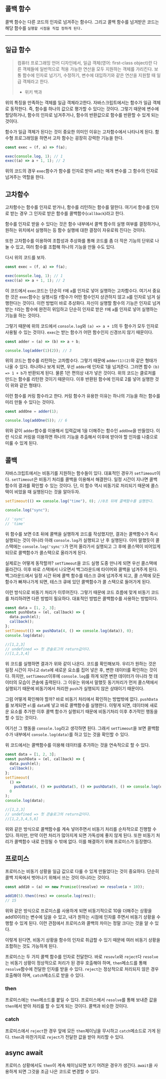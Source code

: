 ## 콜백 함수

콜백 함수는 다른 코드의 인자로 넘겨주는 함수다. 그리고 콜백 함수를 넘겨받은 코드는 해당 함수를 `실행할 시점을 직접 정하게 된다.`

---

## 일급 함수

> 컴퓨터 프로그래밍 언어 디자인에서, 일급 객체(영어: first-class object)란 다른 객체들에 일반적으로 적용 가능한 연산을 모두 지원하는 객체를 가리킨다. 보통 함수에 인자로 넘기기, 수정하기, 변수에 대입하기와 같은 연산을 지원할 때 일급 객체라고 한다.
>
> - 위키 백과

위의 특징을 만족하는 객체를 일급 객체라고한다. 자바스크립트에서는 함수가 일급 객체로 동작한다. 즉, 함수를 하나의 값으로 평가할 수 있다는 것이다. 그렇기 때문에 변수에 할당하거나, 함수의 인자로 넘겨주거나, 함수의 반환값으로 함수를 반환할 수 있게 되는 것이다.

함수가 일급 객체가 된다는 것이 중요한 의미인 이유는 고차함수에서 나타나게 된다. 함수형 프로그래밍을 하면서 고차 함수는 굉장히 강력한 기능을 한다.

```javascript
const exec = (f, a) => f(a);

exec(console.log, 1); // 1
exec((a) => a + 1, 1); // 2
```

위의 코드의 경우 `exec`함수가 함수를 인자로 받아 `a`라는 매개 변수를 그 함수의 인자로 넘겨주는 역할을 한다.

## 고차함수

고차함수는 함수를 인자로 받거나, 함수를 리턴하는 함수를 말한다. 여기서 함수를 인자로 받는 경우 그 인자로 받은 함수를 콜백함수(`callback`)라고 한다.

함수를 인자로 받을 수 있다는 것은 함수 내부에서 콜백 함수의 실행 여부를 결정하거나, 원하는 위치에서 실행하는 등 함수 실행에 대한 결정이 자유로워 진다는 것이다.

또한 고차함수를 이용하여 조합성과 추상화를 통해 코드를 좀 더 작은 기능의 단위로 나눌 수 있고, 여러 함수를 조합해 하나의 기능을 만들 수도 있다.

다시 위의 코드를 보자.

```javascript
const exec = (f, a) => f(a);

exec(console.log, 1); // 1
exec((a) => a + 1, 1); // 2
```

이 코드에서 `exec`코드는 단순히 `f`에 `a`를 인자로 넣어 실행하는 고차함수다. 여기서 중요한 것은 `exec`함수는 실행시킬 `f`함수가 어떤 함수인지 상관하지 않고 `a`를 인자로 넘겨 실행한다는 것이다. 이런 방법이 바로 추상화다. 자신이 실행할 함수의 기능은 인자로 넘겨받는 `f`라는 함수에 완전히 위임하고 단순히 인자로 받은 `f`에 `a`를 인자로 넣어 실행하는 기능을 하는 것이다.

그렇기 때문에 위의 코드에서 `console.log`와 `(a) => a + 1`의 두 함수가 모두 인자로 사용될 수 있는 것이다. `exec`는 받는 함수가 어떤 함수인지 신경쓰지 않기 때문이다.

```javascript
const adder = (a) => (b) => a + b;

console.log(adder(1)(2)); // 3
```

위의 코드는 함수를 리턴하는 고차함수다. 그렇기 때문에 `adder(1)(2)`와 같은 형태가 나올 수 있다. 하나하나 보게 되면, 우선 `adder`에 인자로 1을 넘겨준다. 그러면 함수 `(b) => 1 + b`가 반환되게 된다. 물론 1은 편의상 내가 넣은 것이다. 위의 코드는 클로저를 만드는 함수를 리턴한 것이기 때문이다. 이후 반환된 함수에 인자로 2를 넣어 실행한 것이 위와 같은 형태다.

이런 함수를 커링 함수라고 한다. 커링 함수가 유용한 이유는 하나의 기능을 하는 함수를 미리 만들 수 있다는 것이다.

```javascript
const addOne = adder(1);

console.log(addOne(5)); // 6
```

위와 같이 `adder`함수를 이용해서 입력값에 1을 더해주는 함수인 `addOne`을 만들었다. 이런 식으로 커링을 이용하면 하나의 기능을 추출해서 이후에 받아야 할 인자를 나중으로 미룰 수 있게 된다.

## 콜백

자바스크립트에서는 비동기를 지원하는 함수들이 있다. 대표적인 경우가 `setTimeout`이다.
`setTimeout`은 비동기 처리를 콜백을 이용해서 해결한다. 일정 시간이 지나면 콜백함수의 결과를 확인할 수 있는 것이다. 단, 이 함수 역시 비동기로 처리되기 때문에 콜스택이 비었을 때 실행된다는 것을 알아두자.

```javascript
setTimeout(() => console.log("time"), 0); //0초 뒤에 콜백함수를 실행한다.

console.log("sync");

// 'sync'
// 'time'
```

위 함수를 보면 0초 뒤에 콜백을 실행하게 코드를 작성했지만, 결과는 콜백함수가 즉시 실행되는 것이 아니라 아래 `console.log`가 실행되고 난 후 실행된다. 이미 말했듯이 콜스택에는 `console.log('sync')`가 먼저 올라가서 실행되고 그 후에 콜스택이 비어있게 되므로 콜백함수가 콜스택으로 올라가게 된다.

실제로는 어떻게 동작할까?
`setTimeout`을 코드 실행 도중 만나게 되면 우선 콜스택에 올라간다. 이후 바로 스택에서 나오면서 백그라운드에 타이머와 콜백을 넘겨주게 된다. 백그라운드에서 일정 시간 뒤에 콜백 함수를 테스크 큐에 넘겨주게 되고, 콜 스택에 모든 함수가 빠져나가게 되면, 테스크 큐에 있던 콜백함수가 콜 스택으로 들어가게 된다.

이런 방식으로 비동기 처리가 이루어진다. 그렇기 때문에 코드 흐름에 맞게 비동기 코드를 처리하려면 다른 방법이 필요하다. 대표적인 방법은 콜백함수를 사용하는 방법이다.

```javascript
const data = [1, 2, 3];
const pushData = (el, callback) => {
  data.push(el);
  callback();
};
setTimeout(() => pushData(4, () => console.log(data)), 0);
console.log(data);

//[1,2,3]
// undefined => 첫 콘솔로그의 return값이다.
//[1,2,3,4]
```

위 코드를 실행하면 결과가 위와 같이 나온다. 코드를 확인해보자. 우리가 원하는 것은 일정 시간이 지나고 `data`에 새로운 요소를 집어 넣은 후, 변한 데이터를 확인하는 것이다.
하지만, `setTimeout`이후에 `console.log`를 하게 되면 변한 데이터가 아니라 첫 데이터의 모습이 콘솔에 출력된다. 그 이유는 위에서 말했듯 동기처리가 먼저 콜스택에서 실행되기 때문에 비동기에서 처리한 `push`가 실행되지 않은 상태이기 때문이다.

그럼 어떻게 확인해야 할까? 바로 비동기 처리에서 확인하는 방법밖에 없다. `pushData`를 보게되면 `el`를 `data`에 넣고 바로 콜백함수를 실행한다. 이렇게 되면, 데이터에 새로운 요소를 추가한 이후 콜백 함수가 실행되기 때문에 비동기처리 이후 추가적인 행동을 할 수 있는 것이다.

여기선 그 행동을 `console.log`라고 생각하면 된다. 그래서 `setTimeout`을 보면 콜백함수가 내부에서 `console.log(data)`를 하고 있는 것을 확인할 수 있다.

위 코드에서는 콜백함수를 이용해 데이터를 추가하는 것을 연속적으로 할 수 있다.

```javascript
const data = [1, 2, 3];
const pushData = (el, callback) => {
  data.push(el);
  callback();
};
setTimeout(
  () =>
    pushData(4, () => pushData(5, () => pushData(6, () => console.log(data)))),
  0
);
console.log(data);

//[1,2,3]
// undefined => 첫 콘솔로그의 return값이다.
//[1,2,3,4,5,6]
```

위와 같은 방식으로 콜백함수를 계속 넣어주면서 비동기 처리를 순차적으로 진행할 수 있다.
하지만, 만약 이런 처리가 많아지게 되면 가독성에 좋지 않게 된다. 또한 비동기 처리가 콜백함수 내로 한정될 수 밖에 없다. 이를 해결하기 위해 프로미스가 등장했다.

## 프로미스

프로미스는 비동기 상황을 일급 값으로 다룰 수 있게 만들었다는 것이 중요하다. 단순히 콜백 지옥에서 벗어나기 위해서 쓰는 것이 아니라는 것이다.

```javascript
const add10 = (a) => new Promise((resolve) => resolve(a + 10));

add10(5).then((res) => console.log(res));
// 15
```

위와 같은 방식으로 프로미스를 사용하게 되면 비동기적으로 10을 더해주는 상황을 add10이라는 변수에 담을 수 있고, 내가 원하는 시점에 인자를 주면서 비동기 상황을 수행할 수 있게 된다. 이런 관점에서 프로미스와 콜백의 차이는 정말 크다는 것을 알 수 있다.

이렇게 된다면, 비동기 상황을 함수의 인자로 취급할 수 있기 때문에 여러 비동기 상황을 조합하는 것도 가능하게 된다.

프로미스는 두 가지 콜백 함수를 인자로 전달한다. 바로 `resovle`와 `reject`다 `resolve`는 비동기 상황이 정상적으로 처리가 된 경우 호출해야 하며, `then`메소드를 통해 `resolve`함수에 전달한 인자를 받을 수 있다. `reject`는 정상적으로 처리되지 않은 경우 호출해야 하며, `catch`메소드로 받을 수 있다.

### then

프로미스에는 `then`메소드를 붙일 수 있다. 프로미스에서 `resolve`를 통해 보내준 값을 `then`에서 받아 처리를 할 수 있게 되는 것이다. 콜백과 비슷한 것이다.

### catch

프로미스에서 `reject`한 경우 앞에 모든 `then`체이닝을 무시하고 `catch`메소드로 가게 된다. `then`과 마찬가지로 `reject`가 전달한 값을 받아 처리할 수 있다.

## async await

프로미스 상황에서도 `then`이 계속 체이닝되면 보기 어려운 경우가 생긴다. `await`을 사용하게 되면 그것을 조금 나은 코드로 변경할 수 있다.

